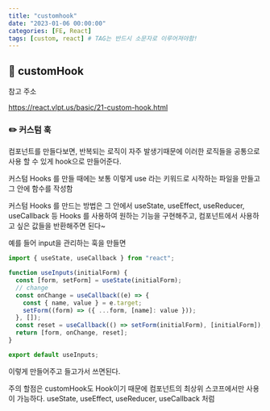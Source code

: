 ```yaml
---
title: "customhook"
date: "2023-01-06 00:00:00"
categories: [FE, React]
tags: [custom, react] # TAG는 반드시 소문자로 이루어져야함!
---
```


## 📌 customHook

참고 주소

<a href='https://react.vlpt.us/basic/21-custom-hook.html'>https://react.vlpt.us/basic/21-custom-hook.html</a>

### ✏️ 커스텀 훅

컴포넌트를 만들다보면, 반복되는 로직이 자주 발생기때문에 이러한 로직들을 공통으로 사용 할 수 있게 hook으로 만들어준다.

커스텀 Hooks 를 만들 때에는 보통 이렇게 use 라는 키워드로 시작하는 파일을 만들고 그 안에 함수를 작성함

커스텀 Hooks 를 만드는 방법은 그 안에서 useState, useEffect, useReducer, useCallback 등 Hooks 를 사용하여 원하는 기능을 구현해주고, 컴포넌트에서 사용하고 싶은 값들을 반환해주면 된다~

예를 들어 input을 관리하는 훅을 만들면

```javascript
import { useState, useCallback } from "react";

function useInputs(initialForm) {
  const [form, setForm] = useState(initialForm);
  // change
  const onChange = useCallback((e) => {
    const { name, value } = e.target;
    setForm((form) => ({ ...form, [name]: value }));
  }, []);
  const reset = useCallback(() => setForm(initialForm), [initialForm]);
  return [form, onChange, reset];
}

export default useInputs;
```

이렇게 만들어주고 들고가서 쓰면된다.

주의 할점은 customHook도 Hook이기 때문에 컴포넌트의 최상위 스코프에서만 사용이 가능하다. useState, useEffect, useReducer, useCallback 처럼
